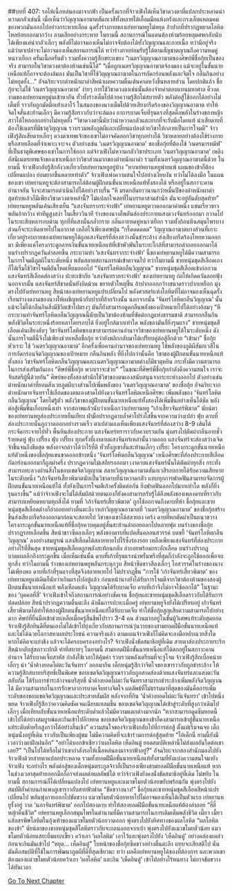 ##บทที่ 407: รอให้เนื้อหล่นลงมาจากฟ้า
เป็นครั้งแรกที่จ้าวเฟิงได้เห็นวิชาดวงตาที่แปลกประหลาดน่าหวาดกลัวเช่นนี้
เมื่อเห็นว่าวิญญาณอาฆาตสัมภเวสีทั้งหลายได้เอื้อมมือแห้งกรังและกรงเล็บแหลมคมของพวกมันออกไปอย่างกระหายเลือด ฉุดรั้งร่างกายของเย่หยานหยูไม่หยุด อ้าปากที่ปรากฏหยาดโลหิตไหลย้อยออกมากว้าง ลามเลียอย่างกระหาย
ในยามนี้ สถานการณ์ในแดนต้องห้ามร้อยหลุมศพกลับนับได้เพียงแค่น่ากลัวเล็กๆ
พลังที่ไม่อาจมองเห็นไม่อาจจับต้องได้ทั้งวิญญาณและกายเนื้อ ทว่ามีอยู่จริง
แม้ว่าตาเปล่าจะไม่อาจมองเห็นสถานการณ์ได้ ทว่าร่างกายย่อมรับรู้ได้ตามสัญชาตญาณถึงความหดหู่หนาวเยือก ครั่นเนื้อครั่นตัว รวมทั้งความรู้สึกขยะแขยง
“เนตรวิญญาณอาฆาตของศิษย์พี่ชื่อกุ้ยเป็นของจริง สามารถในวิชาดวงตาต้องห้ามเช่นนี้ได้”
“เมื่อถูกเนตรวิญญาณอาฆาตจ้องมอง แม้จะอยู่ในขั้นนายเหนือแท้ก็อาจจะต้องล้มลง มันเป็นวิชาที่ใช้วิญญาณอาฆาตในการกัดกร่อนพลังและจิตใจ กลืนกินอย่างไม่หยุดยั้ง...”
อัจฉริยะจากตำหนักผาดำสีหน้าเผยความตื่นเต้นคาดหวังขึ้นหลายส่วน
โดยปกติแล้ว ชื่อกุ้ยจะไม่ใช้ ‘เนตรวิญญาณอาฆาต’ ง่ายๆ การใช้วิชาดวงตาเช่นนั้นต้องจ่ายค่าตอบแทนมหาศาล
คิ้วงดงามของเย่หยานหยูมุ่นเข้าหากัน ทั่วทั้งร่างเต็มไปด้วยความรู้สึกไม่สบายตัว พลังต่อสู้ใช้ออกได้อย่างไม่เต็มที่ ราวกับถูกมัดมือเท้าเอาไว้
ในสมองของนางเต็มไปด้วยเสียงกรีดร้องของวิญญาณอาฆาต ทำให้จิตใจสั่นสะท้านเล็กๆ มีความรู้สึกราวกับว่าจะล้มลง
อาการบาดเจ็บที่รุนแรงที่สุดคือพลังในร่างของหญิงสาวได้ไหลออกอย่างไม่หยุดยั้ง
“วิชาดวงตานี้นับว่าน่าหวาดกลัวและยากที่จะรับมือโดยแท้ น่าเสียดายที่ต้องใช้เนตรที่มีธาตุวิญญาณ รวบรวมพลังภูตผีและเปลี่ยนแปลงด้วยวิชาให้กลายเป็นการโจมตี”
จ้าวเฟิงรู้สึกเสียดายเล็กๆ
ดวงตาเทพเจ้าของเขาไม่อาจคัดลอกวิชาทุกอย่างได้
วิชาหลายอย่างต้องใช้ร่างกายหรือสายเลือดที่จำเพาะเจาะจง
ตัวอย่างเช่น ‘เนตรวิญญาณอาฆาต’ ของชื่อกุ้ยที่ต้องใช้ ‘เนตรมารทมิฬ’ ที่เป็นธาตุพิเศษของเขาในการใช้ออก
แต่จ้าวเฟิงไม่หวาดกลัววิชาประเภท ‘เนตรวิญญาณอาฆาต’
เพลิงอัสนีเนตรเทพเจ้าของเขาเหนือกว่าวิชาส่วนมากของตำหนักผาดำ รวมทั้งเนตรวิญญาณอาฆาตนี้ด้วย
ในยามนี้ จ้าวเฟิงกลับรู้สึกกังวลเกี่ยวกับเย่หยานหยูอยู่บ้าง
“หากเย่หยานหยูพ่ายแพ้ แผนของข้าก็ต้องเปลี่ยนแปลง ย่อมยากขึ้นหลายเท่าตัว”
จ้าวเฟิงเพ่งความสนใจไปอย่างเงียบงัน ทว่าไม่ได้ลงมือ
ในแผนของเขา เย่หยานหยูจะต้องสามารถไล่ต้อนผู้ฝึกตนขั้นนายเหนือแท้ทั้งสองได้ หรืออยู่ในสภาวะคานอำนาจกัน จึงจะสามารถดำเนินไปได้อย่างราบรื่น
“หึ มรดกอันยาวนานกว่าหมื่นปีของตำหนักผาดำ สุดท้ายแล้วก็มีเพียงวิชาดวงตาเหล่านี้? ไม่แปลกใจเลยที่ในบรรดาสามสำนัก มันจะอยู่อันดับสุดท้าย”
เย่หยานหยูพลันเค้นเสียงเย็น
“แสงจันทรากระจ่างฟ้า”
เย่หยานหยูตวาดออกมาคำหนึ่ง แขนเรียวขาวพลันอ้ากว้าง ท่าทีดูสูงสง่า
ในเสี้ยววินาที ร่างของนางก็พลันส่องประกายแสงดวงจันทร์ออกมา กวาดไปในระยะสิบหลารอบด้าน ทุกที่ที่แสงนั้นกล้ำกราย กลิ่นอายหดหู่หนาวเยือก รวมทั้งก้อนหินสมุนไพรบางส่วนก็จะระเหิดหายไปในอากาศ เหลือไว้เพียงเศษฝุ่น
“กรี้ดดดดดด”
วิญญาณอาฆาตบางส่วนที่เกาะเกี่ยวอยู่รอบกายของเย่หยานหยูได้ถูกแสงจันทร์ที่ส่องสว่างนั้นชำระล้าง ส่งเสียงกรีดร้องโหยหวนออกมา
มีเพียงแค่โครงกระดูกลายเงินขั้นนายเหนือแท้ที่เข้าพัวพันในระยะใกล้ที่สามารถล่าถอยออกมาได้ บนร่างปรากฏควันดำลอยขึ้น
กระบวนท่า ‘แสงจันทรากระจ่างฟ้า’ นี้ของเย่หยานหยูได้มีความสามารถในการโจมตีภูตผีในระดับหนึ่ง พลันสลายสถานการณ์เข้าตาจนไป
ทว่าในยามนี้ ชายหนุ่มชุดสีเลือดเองก็ได้เริ่มใช้วิชาโจมตีอันโหดเหี้ยมออกไป
“จันทร์โลหิตกลืนวิญญาณ”
ชายหนุ่มชุดสีเลือดเข้าก่อกวน แสงจันทร์สีเลือดส่องสว่าง ปะทะเข้ากับ ‘แสงจันทรากระจ่างฟ้า’ ของเย่หยานหยู ก่อให้เกิดควันลอยฟุ้ง
นอกจากนั้น
แสงจันทร์สีชาดนั่นยังบิดม้วน ขยายตัวใหญ่ขึ้น อ้าปากออกกว้างขนาดราวปากเหยือก มุ่งตรงไปยังเย่หยานหยู
สีหน้าของเย่หยานหยูแปรเปลี่ยนไป พลังศาสตร์แห่งโลหิตที่ไม่อาจมองเห็นฉุดรั้งเรือนร่างงดงามของนางให้เผชิญหน้ากับปากที่อ้ากว้างนั้น
นอกจากนั้น ‘จันทร์โลหิตกลืนวิญญาณ’ นั้นแม้จะไม่ได้กลืนกินสิ่งมีชีวิตเข้าไปตรงๆ มันก็ยังสามารถดูดกลืนพลังของเป้าหมายไปได้อย่างอ้อมๆ
“หึ กระบวนท่าจันทร์โลหิตกลืนวิญญาณนี้นับเป็นวิชาต้องห้ามที่ขัดต่อกฎแห่งธรรมชาติ สามารถกลืนกินพลังชีวิตในระยะหนึ่งร้อยหลาโดยรอบได้ ยิ่งอยู่ใกล้มากเท่าใด พลังของมันก็ยิ่งรุนแรง”
ชายหนุ่มชุดสีเลือดเค้นเสียงลับๆ
วิชาจันทร์โลหิตของเขาสามารถคานอำนาจวิชาของเย่หยานหยูได้ในระดับหนึ่ง
ดังนั้นการโจมตีนี้จึงไม่เพียงช่วยเหลือชื่อกุ้ย ทว่ายังพลิกกลับมาได้เปรียบคู่ต่อสู้อีกด้วย
“เข้ามา”
ชื่อกุ้ยหัวเราะ ใช้ ‘เนตรวิญญาณอาฆาต’ อีกครั้งเพื่อคานอำนาจของเย่หยานหยู ใช้พลังของภูติผีสัมภเวสีในการกัดกร่อนจิตวิญญาณของเป้าหมาย กลืนกินพลัง
ที่ยิ่งไปกว่านั้นคือ
วิชาของผู้ฝึกตนขั้นนายเหนือแท้ทั้งสอง วิชาจันทร์โลหิตกลืนวิญญาณและเนตรวิญญาณอาฆาตต่างก็มีธาตุหยิน กระทั่งมีความสามารถในการส่งเสริมกันเอง
“ศิษย์พี่ชื่อกุ้ย พวกเราจะช่วย”
“ในขณะที่ศิษย์พี่ชื่อกุ้ยกำลังดึงความสนใจ เราจะจับสตรีผู้นี้ด้วยกัน”
ศิษย์ของทั้งสองสำนักใช้วิชาของตนเองสนับสนุนจากระยะห่างออกไป
ตัวอย่างเช่นตำหนักผาดำที่ยอมสังเวยภูตผีบางส่วนไปเพิ่มพลังของ ‘เนตรวิญญาณอาฆาต’ ของชื่อกุ้ย
อัจฉริยะจากตำหนักมารจันทราใช้เลือดของตนเองสาดไปยังดวงจันทร์โลหิตเหนือศีรษะ เพิ่มพลังของ ‘จันทร์โลหิตกลืนวิญญาณ’
โดยไม่รู้ตัว
พลังวิชาของผู้ฝึกตนขั้นนายเหนือแท้ทั้งสองได้เพิ่มขึ้นอย่างเห็นได้ชัด พลังต่อสู้เพิ่มขึ้นเกือบหนึ่งเท่า จากสภาพแล้วนับว่าเหนือกว่าเย่หยานหยู
“เก้าเสี้ยวจันทร์พิฆาต”
นัยน์ตาของเย่หยานหยูส่องประกายเย็นเยียบ ฝ่ามือปรากฏดาบล้ำค่าโปร่งใสขึ้นจากความว่างเปล่า
ฟุ่บ
ดาบที่ส่องประกายนั้นถูกวาดออกอย่างรวดเร็ว ตาเปล่ามองเห็นเพียงแสงจันทร์ที่ส่องสว่าง 8-9 เส้นได้กระจัดกระจายไปทั่ว พื้นหินส่องประกาย แสงจันทร์ทราราวกับควบรวมกัน มุ่งตรงไปตัดผ่ากลิ่นอายชั่วร้ายหดหู่
ฟุ่บ เปรี้ยง ฟุ่บ เปรี้ยง
ทุกครั้งที่เงาดาบแสงจันทร์เหล่านั้นวาดออก แสงจันทร์จะส่องสว่างเจิดจ้าขึ้นจนถึงขีดสุด พลังอาจกล่าวได้ว่าไร้ที่ติ ทั่วทั้งภูเขาสั่นสะท้านเล็กๆ
เปรี้ยะ
โครงกระดูกขั้นนายเหนือแท้ตัวหนึ่งของชื่อกุ้ยแขนขาดออกข้างหนึ่ง
‘จันทร์โลหิตกลืนวิญญาณ’ เหนือศีรษะที่ส่องประกายสีเลือดกัดกร่อนออกมาก็ถูกผ่าครึ่ง ปรากฏความไม่เสถียรออกมา
เงาดาบแสงจันทร์นั้นได้ตัดผ่าทุกสิ่ง กระทั่งสามารถทะลวงผ่านสิ่งในขอบเขตจิตวิญญาณ สลายวิญญาณอาฆาตสัมภเวสีรอบกายได้รับความเสียหายในระดับหนึ่ง
“เก้าจันทร์เสี้ยวพิฆาตนับเป็นวิชาดาบที่น่าหวาดกลัว แทบทุกการฟาดฟันสามารถจัดการผู้ฝึกตนขั้นนายเหนือแท้ได้ ทั้งยังเป็นการโจมตีเก้าครั้งติดต่อกัน ยิ่งฟาดฟันออกไปมากเท่าใด พลังก็ยิ่งรุนแรงขึ้น”
แม้ว่าจ้าวเฟิงจะไม่ได้สัมผัสด้วยตนเองก็ยังคงสามารถรับรู้ได้ถึงพลังของเพลงดาบที่ราวกับสามารถเหยียดหยามทุกสิ่งได้
ยามที่ ‘เก้าจันทร์เสี้ยวพิฆาต’ ถูกใช้ออกจนถึงดาบที่ห้า ชื่อกุ้ยและชายหนุ่มชุดสีเลือดต่างก็ล่าถอยอย่างตื่นตะลึง
เหล่าวิญญาณอาฆาตที่ ‘เนตรวิญญาณอาฆาต’ ของชื่อกุ้ยสร้างขึ้นส่งเสียงกรีดร้องออกมาก่อนจะสลายไป
วิชาของเขาได้สลายลง
เคร้ง
ดาบที่หกตัดผ่าเป็นแนวขวาง โครงกระดูกขั้นนายเหนือแท้ที่ชื่อกุ้ยควบคุมอยู่สั่นสะท้านล่าถอยออกไปหลายฟุต
บนร่างของชื่อกุ้ยปรากฏรอยเลือดขึ้น สีหน้าขาวซีดลงเล็กๆ
พลังของดาบที่แปดสั่นคลอนสวรรค์ บดขยี้ ‘จันทร์โลหิตกลืนวิญญาณ’ ลงอย่างสมบูรณ์ แสงสีเลือดได้สลายหายไปไร้ซึ่งร่องรอย เหลือเพียงแสงจันทร์ที่ส่องประกายอย่างไร้ที่สิ้นสุด
ชายหนุ่มชุดสีเลือดถูกพลังสะท้อนกลับ ล่าถอยพร้อมกระอักเลือด บนร่างปรากฏบาดแผลลึกถึงกระดูกขึ้น
เมื่อเห็นเช่นนั้น
ดาบที่เก้าที่รุนแรงน่าพรั่นพรึงที่สุดก็กำลังจะถูกใช้ออกเพื่อจบทุกสิ่ง
ทว่าในยามนี้
ร่างของเย่หยานหยูพลันกระตุกวูบ สีหน้าซีดขาวสีลงเล็กๆ ไอสวรรค์ในร่างของนางไม่เพียงพอ ดาบที่เก้าที่รุนแรงที่สุดจึงสลายหายไป ไม่ปรากฏขึ้น
“การใช้ ‘เก้าจันทร์เสี้ยวพิฆาต’ ของเย่หยานหยูแต่เดิมก็นับว่าเกินแรงไปอยู่แล้ว ก่อนหน้านางยังได้รับการโจมตีจากวิชาต้องห้ามของสองผู้ฝึกตนขั้นนายเหนือแท้ พลังเหือดแห้ง วิญญาณได้รับบาดเจ็บ ดาบที่เก้าจึงไม่อาจใช้ออกได้”
ในฐานะของ ‘บุคคลที่สี่’ จ้าวเฟิงเข้าใจถึงสถานการณ์อย่างชัดเจน
ชื่อกุ้ยและชายหนุ่มชุดสีเลือดราวกับได้รับการปลดปล่อย สีหน้าปรากฏความตื่นตะลึง
ดังนั้นการปะทะเมื่อครู่ เย่หยานหยูจึงยังได้เปรียบอยู่ เก้าจันทร์เสี้ยวพิฆาตได้ทำให้สองผู้ฝึกตนขั้นนายเหนือแท้ได้รับบาดเจ็บ ทำให้ชื่อกุ้ยสูญเสียความสามารถไปอย่างมาก
ศิษย์ที่ยื่นมือเข้าช่วยเหลือเมื่อครู่สิ้นชีพไปราว 3-4 คน ส่วนมากอยู่ในขั้นผู้วิเศษแท้ระดับสุดยอด
จ้าวเฟิงรู้สึกยินดีที่ตนเองไม่ได้เข้าไปยุ่งเกี่ยวกับสถานการณ์วุ่นวายของสามยอดฝีมือขั้นนายเหนือแท้ และไม่ได้ฉวยโอกาสหาผลประโยชน์
ความจริงแล้ว
ตามแผนจ้าวเฟิงก็ไม่คิดจะลงมือหยิบฉวยสิ่งใด
หากไม่คิดจะแย่งชิง แล้วจะได้ครอบครองอย่างไร?
จ้าวเฟิงนั่งขัดสมาธิอยู่ที่เดิม สายตาส่องประกายระริก สีหน้ากลับสู่สภาวะปกติ ท่าทีสบายๆ
ในยามนี้
สามยอดฝีมือขั้นนายเหนือแท้ได้ตกอยู่ในสภาวะคานอำนาจ ได้รับบาดเจ็บสาหัส กำลังใช้เวลาให้คุ้มค่า รวบรวมพลังเตรียมที่จะจู่โจม
จ้าวเฟิงรู้สึกเบื่อหน่ายเล็กๆ นำ ‘น้ำค้างยอดไผ่ตะวันจันทรา’ ออกมากิน
เด็กหนุ่มรู้สึกว่าจิตใจของเขาราวกับถูกชำระล้าง ให้ความรู้สึกสบายบริสุทธิ์เป็นพิเศษ ขอบเขตจิตวิญญาณราวกับถูกสาดส่องด้วยแสงจันทร์และแสงตะวันสลับกัน ได้รับการชำระล้างจนบริสุทธิ์
น้ำค้างยอดไผ่ตะวันจันทราสามารถชำระล้างเพิ่มพลังจิตวิญญาณได้ มีความสามารถในการรักษาอาการบาดเจ็บทางจิตใจ
ผลลัพธ์ที่ไม่ธรรมดาที่สุดของมันคือการเพิ่มระดับของขอบเขตจิตวิญญาณและประสาทสัมผัส
หลังจากที่กิน ‘น้ำค้างยอดไผ่ตะวันจันทรา’ เข้าไปหนึ่งหยด จ้าวเฟิงก็รู้สึกว่าความคิดชัดเจนเฉียบแหลมขึ้น ขอบเขตจิตวิญญาณได้เข้าสู่ระดับที่สูงกว่าเดิมไปเล็กๆ เมื่อเทียบกับขั้นนายเหนือแท้ระดับต่ำแล้วไม่มีความแตกต่างมากนัก
“หากสามารถดูดซึมหยดนี้เข้าไปได้อย่างสมบูรณ์และกินเข้าไปอีกหยด ขอบเขตจิตวิญญาณของข้าก็คงสามารถเข้าสู่ขั้นนายเหนือแท้ระดับต่ำหรือสูงกว่าได้อย่างสิ้นเชิง”
ความสนใจของจ้าวเฟิงกลับไปที่การต่อสู้
ตั้งแต่เริ่มจนจบ เด็กหนุ่มนั่งอยู่ที่เดิม ราวกับเป็นเพียงผู้ชม ไม่มีความคิดที่จะเข้าร่วมการต่อสู้สุดท้าย
“ไอ้เด็กนี่ ยามนี้ยังมีเวลาว่างมาฝึกฝนอีก”
“อย่าได้บอกข้าเชียวว่าผลโลหิต เห็ดอินตู๋ ยอดสมบัติเหล่านี้ไม่ส่งผลอันใดต่อเขาเลย?”
“เป็นไปได้หรือไม่ว่าเขากำลังรอให้เนื้อหล่นลงมาจากฟ้าอยู่?”
อัจฉริยะจากสองสำนักมองไปยังจ้าวเฟิงด้วยสายตาแปลกประหลาด
รวมทั้งยอดฝีมือขั้นนายเหนือแท้ทั้งสามที่ยังแบ่งความสนใจมายังจ้าวเฟิง
จะอย่างไร พลังต่อสู้ของเด็กหนุ่มตระกูลจ้าวก็เป็นรองเพียงสามยอดฝีมือขั้นนายเหนือแท้ หากในช่วงเวลาสุดท้ายออกมือก็อาจส่งผลต่อผลลัพธ์ได้
ทว่าจ้าวเฟิงยังคงนั่งขัดสมาธิอยู่ที่เดิม ไม่ขยับ
ในยามนี้ สถานการณ์ก็ได้เปลี่ยนแปลงไป
เย่หยานหยูและแมวขโมยตัวน้อยขยับพร้อมกัน พุ่งตรงไปยังสมบัติล้ำค่าบนกำแพงภูเขาราวกับสายฟ้าฟาด
“ขัดขวางนาง!”
ชื่อกุ้ยและชายหนุ่มชุดสีเลือดสีหน้าแปรเปลี่ยนไป พลันพุ่งกายออกไปขัดขวาง
แมวขโมยตัวน้อยหายไปไม่อาจมองเห็นได้เป็นตัวแรก
เย่หยานหยูรั้งอยู่ วาด ‘นภาจันทร์พิฆาต’ ออกไปสองดาบ ทำให้สองยอดฝีมือขั้นนายเหนือแท้ต้องล่าถอย
“ฮี่ฮี่ หญ้าคืนชีวิต”
เย่หยานหยูเลือกสมุนไพรในตำนานที่มีความสามารถในการเติมเต็มพลังชีวิต
เมี้ยว เมี้ยว
แส้อสรพิษโลหิตในอุ้งเท้าของแมวขโมยตัวน้อยวาดออก พุ่งตรงไปยังทิศทางของผลโลหิต
“ผลโลหิตของข้า”
นัยน์ตาของชายหนุ่มชุดสีโลหิตราวกับจะถลนออกจากเบ้า พุ่งตรงไปยังแมวขโมยตัวน้อย
แมวขโมยตัวน้อยแสยะยิ้มแยกเขี้ยว คว้าเอา ‘ผลโลหิต’ เอาไว้และพุ่งตรงไปยัง ‘เห็ดอินตู๋’ อย่างคล่องแคล่วก่อนจะกินมันเข้าไป
“หยุด... เห็ดอินตู๋”
ใบหน้าของชื่อกุ้ยซีดขาวอย่างตื่นตะลึง แทบจะเสียสติไป นั่นมันคือสมบัติที่ใช้ในการพัฒนาภูตผีที่ดีที่สุดเชียวนะ
ทว่า
ผลคือเย่หยานหยูได้ของที่ต้องการ และพวกเขาต้องมองแมวขโมยตัวน้อยคว้าเอา ‘ผลโลหิต’ และกิน ‘เห็ดอินตู๋’ เข้าไปอย่างไร้หนทาง ไม่อาจขัดขวางได้ทันเวลา


[Go To Next Chapter]( ./187.md)